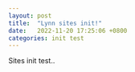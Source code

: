 ```yaml
---
layout: post
title:  "Lynn sites init!"
date:   2022-11-20 17:25:06 +0800
categories: init test
---
```

Sites init test..

